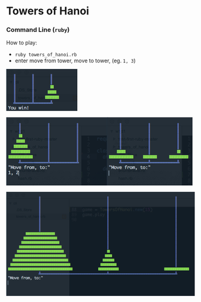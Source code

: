 # Towers of Hanoi


### Command Line (`ruby`)
How to play:
- `ruby towers_of_hanoi.rb`
- enter move from tower, move to tower, (eg. `1, 3`)

![towers of hanoi](./screenshots/cli_1.png)

![towers of hanoi](./screenshots/cli_2.png)

![towers of hanoi](./screenshots/cli_3.png)


<!-- ### Browser (`javascript`) -->
